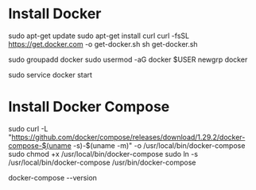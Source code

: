 # Install Docker

sudo apt-get update
sudo apt-get install curl
curl -fsSL https://get.docker.com -o get-docker.sh
sh get-docker.sh

sudo groupadd docker
sudo usermod -aG docker $USER
newgrp docker

sudo service docker start

# Install Docker Compose

sudo curl -L "https://github.com/docker/compose/releases/download/1.29.2/docker-compose-$(uname -s)-$(uname -m)" -o /usr/local/bin/docker-compose
sudo chmod +x /usr/local/bin/docker-compose
sudo ln -s /usr/local/bin/docker-compose /usr/bin/docker-compose

docker-compose --version
